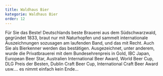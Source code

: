 ```yaml
---
title: Waldhaus Bier
kategorie: Waldhaus Bier
order: 12
---
```


Für Sie das Beste! Deutschlands beste Brauerei aus dem Südschwarzwald, gegründet 1833, braut nur mit Naturhopfen und sammelt internationale Auszeichnungen sozusagen am laufenden Band, und das mit Recht. Auch Sie als Bierkenner werden das bestätigen. Ausgezeichnet, unter anderem, wurde die Privatbrauerei mit dem Bundesehrenpreis in Gold, IBC Japan, European Beer Star, Australien International Beer Award, World Beer Cup, DLG Preis der Besten, Dublin Craft Beer Cup, International Craft Beer Award usw…. es nimmt einfach kein Ende...
